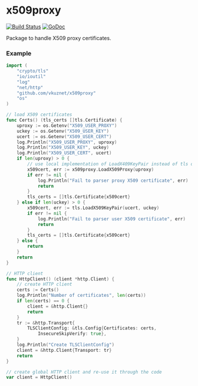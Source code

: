 # x509proxy

[![Build Status](https://travis-ci.org/vkuznet/x509proxy.svg?branch=master)](https://travis-ci.org/vkuznet/x509proxy)
[![GoDoc](https://godoc.org/github.com/vkuznet/x509proxy?status.svg)](https://godoc.org/github.com/vkuznet/x509proxy)

Package to handle X509 proxy certificates.

### Example

```go
import (
	"crypto/tls"
	"io/ioutil"
	"log"
	"net/http"
    "github.com/vkuznet/x509proxy"
    "os"
)

// load X509 certificates
func Certs() (tls_certs []tls.Certificate) {
	uproxy := os.Getenv("X509_USER_PROXY")
	uckey := os.Getenv("X509_USER_KEY")
	ucert := os.Getenv("X509_USER_CERT")
	log.Println("X509_USER_PROXY", uproxy)
	log.Println("X509_USER_KEY", uckey)
	log.Println("X509_USER_CERT", ucert)
	if len(uproxy) > 0 {
		// use local implementation of LoadX409KeyPair instead of tls one
		x509cert, err := x509proxy.LoadX509Proxy(uproxy)
		if err != nil {
			log.Println("Fail to parser proxy X509 certificate", err)
			return
		}
		tls_certs = []tls.Certificate{x509cert}
	} else if len(uckey) > 0 {
		x509cert, err := tls.LoadX509KeyPair(ucert, uckey)
		if err != nil {
			log.Println("Fail to parser user X509 certificate", err)
			return
		}
		tls_certs = []tls.Certificate{x509cert}
	} else {
		return
	}
	return
}

// HTTP client
func HttpClient() (client *http.Client) {
	// create HTTP client
	certs := Certs()
	log.Println("Number of certificates", len(certs))
	if len(certs) == 0 {
		client = &http.Client{}
		return
	}
	tr := &http.Transport{
		TLSClientConfig: &tls.Config{Certificates: certs,
			InsecureSkipVerify: true},
	}
	log.Println("Create TLSClientConfig")
	client = &http.Client{Transport: tr}
	return
}

// create global HTTP client and re-use it through the code
var client = HttpClient()
```
